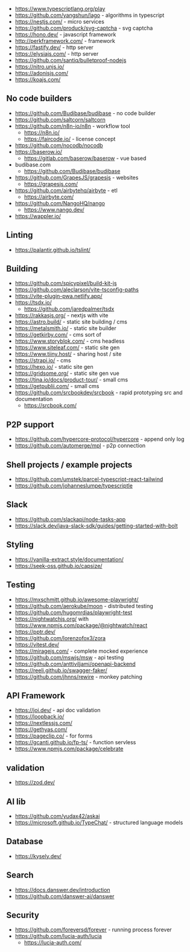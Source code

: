 - https://www.typescriptlang.org/play
- https://github.com/yangshun/lago - algorithms in typescript
- https://nestjs.com/ - micro services
- https://github.com/produck/svg-captcha - svg captcha
- https://hono.dev/ - javascript framework
- http://perkframework.com/ - framework
- https://fastify.dev/ - http server
- https://elysiajs.com/ - http server
- https://github.com/santiq/bulletproof-nodejs
- https://nitro.unjs.io/
- https://adonisjs.com/
- https://koajs.com/

## No code builders

- https://github.com/Budibase/budibase - no code builder
- https://github.com/saltcorn/saltcorn
- https://github.com/n8n-io/n8n - workflow tool
  - https://n8n.io/
  - https://faircode.io/ - license concept
- https://github.com/nocodb/nocodb
- https://baserow.io/
  - https://gitlab.com/baserow/baserow - vue based
- budibase.com
  - https://github.com/Budibase/budibase
- https://github.com/GrapesJS/grapesjs - websites
  - https://grapesjs.com/
- https://github.com/airbytehq/airbyte - etl 
  - https://airbyte.com/
- https://github.com/NangoHQ/nango
  - https://www.nango.dev/
- https://wappler.io/

## Linting

- https://palantir.github.io/tslint/

## Building

- https://github.com/spicypixel/build-kit-js
- https://github.com/aleclarson/vite-tsconfig-paths
- https://vite-plugin-pwa.netlify.app/
- https://tsdx.io/
  - https://github.com/jaredpalmer/tsdx
- https://rakkasjs.org/ - nextjs with vite
- https://astro.build/ - static site building / cms
- https://metalsmith.io/ - static site builder
- https://getkirby.com/ - cms sort of
- https://www.storyblok.com/ - cms headless
- https://www.siteleaf.com/ - static site gen
- https://www.tiiny.host/ - sharing host / site
- https://strapi.io/ - cms 
- https://hexo.io/ - static site gen
- https://gridsome.org/ - static site gen vue
- https://tina.io/docs/product-tour/ - small cms
- https://getpublii.com/ - small cms
- https://github.com/srcbookdev/srcbook  - rapid prototyping src and documentation
  - https://srcbook.com/ 

## P2P support

- https://github.com/hypercore-protocol/hypercore - append only log
- https://github.com/automerge/mpl - p2p connection

## Shell projects / example projects

- https://github.com/umstek/parcel-typescript-react-tailwind
- https://github.com/johanneslumpe/typescriptle

## Slack

- https://github.com/slackapi/node-tasks-app
- https://slack.dev/java-slack-sdk/guides/getting-started-with-bolt

## Styling

- https://vanilla-extract.style/documentation/
- https://seek-oss.github.io/capsize/

## Testing

- https://mxschmitt.github.io/awesome-playwright/
- https://github.com/aerokube/moon - distributed testing
- https://github.com/hugomrdias/playwright-test
- https://nightwatchjs.org/ with https://www.npmjs.com/package/@nightwatch/react
- https://pptr.dev/
- https://github.com/lorenzofox3/zora
- https://vitest.dev/
- https://miragejs.com/ - complete mocked experience
- https://github.com/mswjs/msw - api testing
- https://github.com/anttiviljami/openapi-backend
- https://reeli.github.io/swagger-faker/
- https://github.com/jhnns/rewire - monkey patching 

## API Framework
- https://joi.dev/ - api doc validation
- https://loopback.io/
- https://nextlessjs.com/
- https://gethyas.com/
- https://pageclip.co/ - for forms
- https://gcanti.github.io/fp-ts/ - function servless
- https://www.npmjs.com/package/celebrate

## validation
- https://zod.dev/

## AI lib

- https://github.com/yudax42/askai
- https://microsoft.github.io/TypeChat/ - structured language models

## Database
- https://kysely.dev/

## Search
- https://docs.danswer.dev/introduction
- https://github.com/danswer-ai/danswer

## Security
- https://github.com/foreversd/forever - running process forever
- https://github.com/lucia-auth/lucia
  - https://lucia-auth.com/
